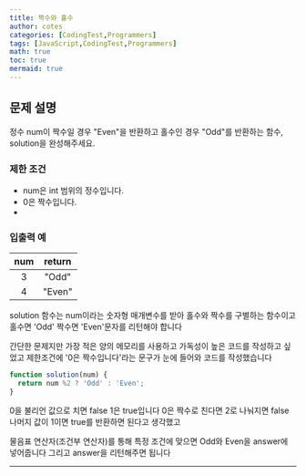 ```yaml
---
title: 짝수와 홀수
author: cotes
categories: [CodingTest,Programmers]
tags: [JavaScript,CodingTest,Programmers]
math: true
toc: true
mermaid: true
---
```


## 문제 설명
정수 num이 짝수일 경우 "Even"을 반환하고 홀수인 경우 "Odd"를 반환하는 함수, solution을 완성해주세요.

### 제한 조건

- num은 int 범위의 정수입니다.
- 0은 짝수입니다.
- 
### 입출력 예

|num| 	return |
|:--:|:-------:|
|3	|  "Odd"  |
|4|	"Even"|



solution 함수는 num이라는 숫자형 매개변수를 받아 홀수와 짝수를 구별하는 함수이고 홀수면 'Odd' 짝수면 'Even'문자를 리턴해야 합니다

간단한 문제지만 가장 적은 양의 메모리를 사용하고 가독성이 높은 코드를 작성하고 싶었고 제한조건에 '0은 짝수입니다'라는 문구가 눈에 들어와 코드를 작성했습니다

```javascript
function solution(num) {
  return num %2 ? 'Odd' : 'Even';
}
```

0을 불리언 값으로 치면 false 1은 true입니다 0은 짝수로 친다면 2로 나눠지면 false 나머지 값이 1이면 true를 반환하면 된다고 생각했고

물음표 연산자(조건부 연산자)를 통해 특정 조건에 맞으면 Odd와 Even을 answer에 넣어줍니다 그리고 answer을 리턴해주면 됩니다


---

